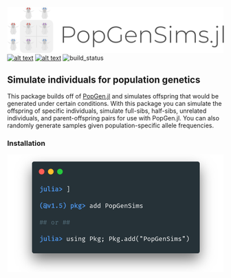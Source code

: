 ![logo](misc/PopGenSims.png)
[![alt text](https://img.shields.io/badge/docs-stable-informational?style=for-the-badge&logo=Read%20The%20Docs&logoColor=white)](https://pdimens.github.io/PopGen.jl/docs/simulations/simulate_samples)
[![alt text](https://img.shields.io/badge/slack-join%20PopGen.jl-9d72b1?style=for-the-badge&logo=slack)](https://join.slack.com/t/popgenjl/shared_invite/zt-deam65n8-DuBs2z1oDtsbBuRplJW~Pg)
![build_status](https://img.shields.io/github/workflow/status/pdimens/PopGenSims.jl/CI_dev?label=Dev%20Build&logo=GitHub&style=for-the-badge)



## Simulate individuals for population genetics

This package builds off of [PopGen.jl](http://github.com/BioJulia/PopGen.jl) and 
simulates offspring that would be generated under certain conditions. With this package you can simulate the offspring of specific individuals, simulate full-sibs, half-sibs, unrelated individuals, and parent-offspring pairs for use with PopGen.jl. You can also randomly generate samples given population-specific allele frequencies.

### Installation
![installation](misc/install.png)
